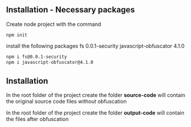 # <Ofuscador-Js>


## Installation - Necessary packages

Create node project with the command

```bash
npm init
```

install the following packages
fs 0.0.1-security 
javascript-obfuscator 4.1.0

```bash
npm i fs@0.0.1-security
npm i javascript-obfuscator@4.1.0
```

## Installation

In the root folder of the project create the folder
**source-code** will contain the original source code files without obfuscation

In the root folder of the project create the folder
**output-code** will contain the files after obfuscation
